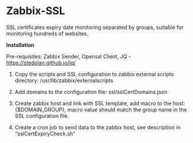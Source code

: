 # Zabbix-SSL

SSL certificates expiry date monitoring separated by groups, suitable for monitoring hundreds of websites.

**Installation**

Pre-requisites: Zabbix Sender, Openssl Client, JQ - https://stedolan.github.io/jq/

1. Copy the scripts and SSL configuration to zabbix external scripts directory: /usr/lib/zabbix/externalscripts

2. Add domains to the configuration file: ssl/sslCertDomains.json

3. Create zabbix host and link with SSL template, add macro to the host: {$DOMAIN_GROUP}, macro value should match the group name in the SSL configuration file.

4. Create a cron job to send data to the zabbix host, see description in "sslCertExpiryCheck.sh"
